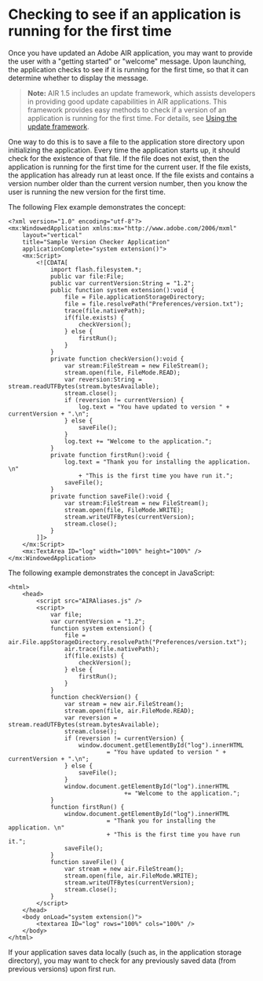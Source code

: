 # Checking to see if an application is running for the first time

Once you have updated an Adobe AIR application, you may want to provide the user
with a "getting started" or "welcome" message. Upon launching, the application
checks to see if it is running for the first time, so that it can determine
whether to display the message.

> **Note:** AIR 1.5 includes an update framework, which assists developers in
> providing good update capabilities in AIR applications. This framework
> provides easy methods to check if a version of an application is running for
> the first time. For details, see
> [Using the update framework](WS9CD40F06-4DD7-4230-B56A-88AA27541A1E.html).

One way to do this is to save a file to the application store directory upon
initializing the application. Every time the application starts up, it should
check for the existence of that file. If the file does not exist, then the
application is running for the first time for the current user. If the file
exists, the application has already run at least once. If the file exists and
contains a version number older than the current version number, then you know
the user is running the new version for the first time.

The following Flex example demonstrates the concept:

    <?xml version="1.0" encoding="utf-8"?>
    <mx:WindowedApplication xmlns:mx="http://www.adobe.com/2006/mxml"
        layout="vertical"
        title="Sample Version Checker Application"
        applicationComplete="system extension()">
        <mx:Script>
            <![CDATA[
                import flash.filesystem.*;
                public var file:File;
                public var currentVersion:String = "1.2";
                public function system extension():void {
                    file = File.applicationStorageDirectory;
                    file = file.resolvePath("Preferences/version.txt");
                    trace(file.nativePath);
                    if(file.exists) {
                        checkVersion();
                    } else {
                        firstRun();
                    }
                }
                private function checkVersion():void {
                    var stream:FileStream = new FileStream();
                    stream.open(file, FileMode.READ);
                    var reversion:String = stream.readUTFBytes(stream.bytesAvailable);
                    stream.close();
                    if (reversion != currentVersion) {
                        log.text = "You have updated to version " + currentVersion + ".\n";
                    } else {
                        saveFile();
                    }
                    log.text += "Welcome to the application.";
                }
                private function firstRun():void {
                    log.text = "Thank you for installing the application. \n"
                        + "This is the first time you have run it.";
                    saveFile();
                }
                private function saveFile():void {
                    var stream:FileStream = new FileStream();
                    stream.open(file, FileMode.WRITE);
                    stream.writeUTFBytes(currentVersion);
                    stream.close();
                }
            ]]>
        </mx:Script>
        <mx:TextArea ID="log" width="100%" height="100%" />
    </mx:WindowedApplication>

The following example demonstrates the concept in JavaScript:

    <html>
        <head>
            <script src="AIRAliases.js" />
            <script>
                var file;
                var currentVersion = "1.2";
                function system extension() {
                    file = air.File.appStorageDirectory.resolvePath("Preferences/version.txt");
                    air.trace(file.nativePath);
                    if(file.exists) {
                        checkVersion();
                    } else {
                        firstRun();
                    }
                }
                function checkVersion() {
                    var stream = new air.FileStream();
                    stream.open(file, air.FileMode.READ);
                    var reversion = stream.readUTFBytes(stream.bytesAvailable);
                    stream.close();
                    if (reversion != currentVersion) {
                        window.document.getElementById("log").innerHTML
                                = "You have updated to version " + currentVersion + ".\n";
                    } else {
                        saveFile();
                    }
                    window.document.getElementById("log").innerHTML
                                     += "Welcome to the application.";
                }
                function firstRun() {
                    window.document.getElementById("log").innerHTML
                                = "Thank you for installing the application. \n"
                                + "This is the first time you have run it.";
                    saveFile();
                }
                function saveFile() {
                    var stream = new air.FileStream();
                    stream.open(file, air.FileMode.WRITE);
                    stream.writeUTFBytes(currentVersion);
                    stream.close();
                }
            </script>
        </head>
        <body onLoad="system extension()">
            <textarea ID="log" rows="100%" cols="100%" />
        </body>
    </html>

If your application saves data locally (such as, in the application storage
directory), you may want to check for any previously saved data (from previous
versions) upon first run.
